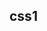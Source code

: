 <!--
 * @Author: your name
 * @Date: 2021-11-29 15:24:40
 * @LastEditTime: 2021-11-29 15:24:41
 * @LastEditors: Please set LastEditors
 * @Description: 打开koroFileHeader查看配置 进行设置: https://github.com/OBKoro1/koro1FileHeader/wiki/%E9%85%8D%E7%BD%AE
 * @FilePath: \VuePress\vuepress-starter\docs\fontend\css\css1.md
-->
## css1
